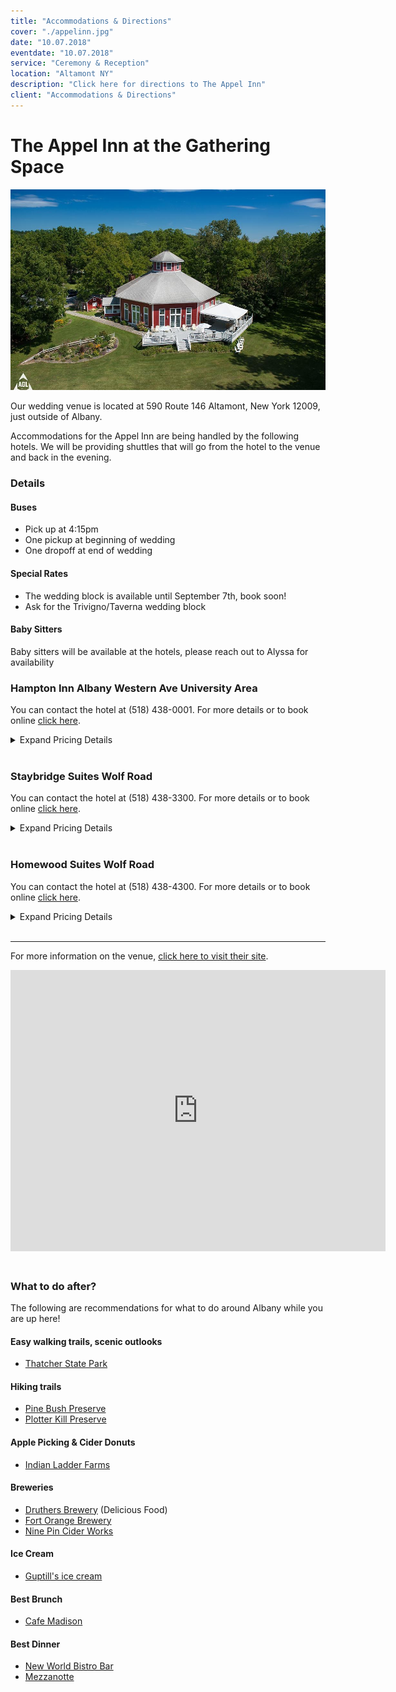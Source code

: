 ```yaml
---
title: "Accommodations & Directions"
cover: "./appelinn.jpg"
date: "10.07.2018"
eventdate: "10.07.2018"
service: "Ceremony & Reception"
location: "Altamont NY"
description: "Click here for directions to The Appel Inn"
client: "Accommodations & Directions"
---
```

# The Appel Inn at the Gathering Space

![Appel Inn Birds Eye](./appelinn.jpg)

Our wedding venue is located at 590 Route 146 Altamont, New York 12009, just outside of Albany.

Accommodations for the Appel Inn are being handled by the following hotels. We will be providing shuttles that will go from the hotel to the venue and back in the evening.

### Details

#### Buses

* Pick up at 4:15pm
* One pickup at beginning of wedding
* One dropoff at end of wedding

#### Special Rates

* The wedding block is available until September 7th, book soon!
* Ask for the Trivigno/Taverna wedding block

#### Baby Sitters

Baby sitters will be available at the hotels, please reach out to Alyssa for availability

### Hampton Inn Albany Western Ave University Area
You can contact the hotel at (518) 438-0001. For more details or to book online [click here](http://www.albanywesternaveuniversityarea.hamptoninn.com/).

<details>
 <summary>Expand Pricing Details</summary>

| Room | Rate |
| ------------- | ------------- |
| Two Queens Studio  | $134.00  |
| One King One Sofa Bed  | $134.00  |
| One King Bed  | $134.00  |
| One King Parlor Suite  | $154.00  |
</details>
<br>

### Staybridge Suites Wolf Road
You can contact the hotel at (518) 438-3300. For more details or to book online [click here](http://www.ihg.com/staybridge/hotels/us/en/albany/albee/hoteldetail?cm_mmc=GoogleMaps-_-sb-_-USEN-_-albee).

<details>
 <summary>Expand Pricing Details</summary>

| Room | Rate |
| ------------- | ------------- |
| King One Bedroom  | $154.00  |
| King Studio  | $154.00  |
| Two Queens One Bedroom  | $164.00  |
| Two Queens Studio  | $164.00  |
</details>
<br>

### Homewood Suites Wolf Road
You can contact the hotel at (518) 438-4300. For more details or to book online [click here](http://homewoodsuites3.hilton.com/en/hotels/new-york/homewood-suites-by-hilton-albany-ALBHWHW/index.html).

<details>
 <summary>Expand Pricing Details</summary>

| Room | Rate |
| ------------- | ------------- |
| King One Bedroom  | $144.00  |
| King Studio  | $144.00  |
| Two Queens One Bedroom  | $154.00  |
| Two Queens Studio  | $154.00  |
</details>
<br>

----

For more information on the venue, [click here to visit their site](https://www.appelinn.com/weddings-events).

<iframe src="https://www.google.com/maps/embed?pb=!1m18!1m12!1m3!1d2931.716754691895!2d-73.98767304849005!3d42.7097179208375!2m3!1f0!2f0!3f0!3m2!1i1024!2i768!4f13.1!3m3!1m2!1s0x89de771dae5e3ae7%3A0x3a61e56fdfb31fc5!2sAppel+Inn!5e0!3m2!1sen!2sus!4v1509999823604" width="600" height="450" frameborder="0" style="border:0;padding-bottom: 20px;" allowfullscreen></iframe>

### What to do after?

The following are recommendations for what to do around Albany while you are up here!

#### Easy walking trails, scenic outlooks
* [Thatcher State Park](https://parks.ny.gov/parks/128/details.aspx)

#### Hiking trails
* [Pine Bush Preserve](http://www.albanypinebush.org/)
* [Plotter Kill Preserve]()

#### Apple Picking & Cider Donuts
* [Indian Ladder Farms](http://www.indianladderfarms.com/)

#### Breweries
* [Druthers Brewery](http://www.druthersbrewing.com/) (Delicious Food)
* [Fort Orange Brewery](https://www.fortorangebrewing.com/)
* [Nine Pin Cider Works](http://www.ninepincider.com/)

#### Ice Cream
* [Guptill's ice cream](https://www.google.com/maps/dir//guptill's+ice+cream/data=!4m6!4m5!1m1!4e2!1m2!1m1!1s0x89de11fecda8e99b:0xd32c63bfefff869e?sa=X&ved=2ahUKEwjSz6fT9uPdAhXRct8KHbN1AqoQ9RcwC3oECAoQEw)

#### Best Brunch
* [Cafe Madison](http://www.cafemadisonalbany.com/)

#### Best Dinner
* [New World Bistro Bar](http://newworldbistrobar.com/)
* [Mezzanotte](http://www.mezzanottealbany.com/)
